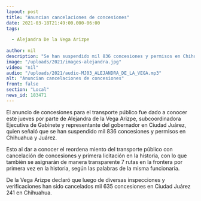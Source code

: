 ```yaml
---
layout: post
title: "Anuncian cancelaciones de concesiones"
date: 2021-03-18T21:49:00.000-06:00
tags:
  
  - Alejandra De la Vega Arizpe
  
author: nil
description: "Se han suspendido mil 836 concesiones y permisos en Chihuahua y Juárez."
image: "/uploads/2021/images-alejandra.jpg"
video: "nil"
audio: "/uploads/2021/audio-MJ03_ALEJANDRA_DE_LA_VEGA.mp3"
alt: "Anuncian cancelaciones de concesiones"
front: false
section: "Local"
news_id: 183471
---
```


El anuncio de concesiones para el transporte público fue dado a conocer este jueves por parte de Alejandra de la Vega Arizpe, subcoordinadora Ejecutiva de Gabinete y representante del gobernador en Ciudad Juárez, quien señaló que se han suspendido mil 836 concesiones y permisos en Chihuahua y Juárez.

Esto al dar a conocer el reordena miento del transporte público con cancelación de concesiones y primera licitación en la historia, con lo que también se asignarán de manera transparente 7 rutas en la frontera por primera vez en la historia, según las palabras de la misma funcionaria.

De la Vega Arizpe declaró que luego de diversas inspecciones y verificaciones han sido cancelados mil 635 concesiones en Ciudad Juárez 241 en Chihuahua.
